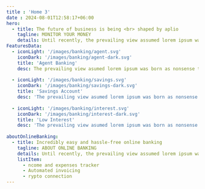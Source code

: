```yaml
---
title : 'Home 3'
date : 2024-08-01T12:58:17+06:00
hero: 
  - title: The future of business is being <br> shaped by aplio
    tagline: MONITOR YOUR MONEY
    details: Until recently, the prevailing view assumed lorem ipsum was born as a nonsense text. It's not Latin, though it looks like it
FeaturesData:
  - iconLight: '/images/banking/agent.svg'
    iconDark: '/images/banking/agent-dark.svg'
    title: 'Agent Banking'
    desc: The prevailing view asumed lorem ipsum was born as nonsense text.
    
  - iconLight: '/images/banking/savings.svg'
    iconDark: '/images/banking/savings-dark.svg'
    title: 'Savings Account'
    desc: 'The prevailing view asumed lorem ipsum was born as nonsense text.'
    
  - iconLight: '/images/banking/interest.svg'
    iconDark: '/images/banking/interest-dark.svg'
    title: 'Low Interest'
    desc: 'The prevailing view asumed lorem ipsum was born as nonsense text.'
    
aboutOnlineBanking:
  - title: Incredibly easy and hassle-free online banking
    tagline: ABOUT ONLINE BANKING 
    details: Until recently, the prevailing view assumed lorem ipsum was born as a nonsense text nothing Before & After magazine.
    listItem: 
      - ncome and expenses tracker
      - Automated invoicing
      - rypto connection
---
```

